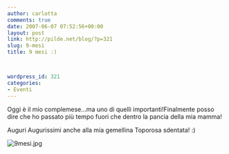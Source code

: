 ```yaml
---
author: carlotta
comments: true
date: 2007-06-07 07:52:56+00:00
layout: post
link: http://pilde.net/blog/?p=321
slug: 9-mesi
title: 9 mesi :)



wordpress_id: 321
categories:
- Eventi
---
```


Oggi è il mio complemese...ma uno di quelli importanti!Finalmente posso dire che ho passato più tempo fuori che dentro la pancia della mia mamma!

Auguri Augurissimi anche alla mia gemellina Toporosa sdentata! :)


![9mesi.jpg]({{baseurl}}/uploads/2007/06/9mesi.jpg)



